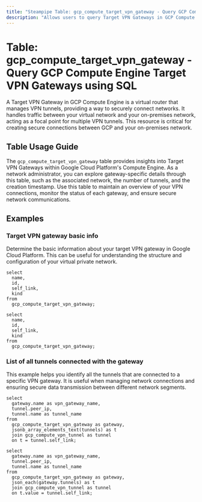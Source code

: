 ```yaml
---
title: "Steampipe Table: gcp_compute_target_vpn_gateway - Query GCP Compute Engine Target VPN Gateways using SQL"
description: "Allows users to query Target VPN Gateways in GCP Compute Engine, enabling insights into the VPN gateways that funnel traffic between your virtual network and your on-premises network."
---
```


# Table: gcp_compute_target_vpn_gateway - Query GCP Compute Engine Target VPN Gateways using SQL

A Target VPN Gateway in GCP Compute Engine is a virtual router that manages VPN tunnels, providing a way to securely connect networks. It handles traffic between your virtual network and your on-premises network, acting as a focal point for multiple VPN tunnels. This resource is critical for creating secure connections between GCP and your on-premises network.

## Table Usage Guide

The `gcp_compute_target_vpn_gateway` table provides insights into Target VPN Gateways within Google Cloud Platform's Compute Engine. As a network administrator, you can explore gateway-specific details through this table, such as the associated network, the number of tunnels, and the creation timestamp. Use this table to maintain an overview of your VPN connections, monitor the status of each gateway, and ensure secure network communications.

## Examples

### Target VPN gateway basic info
Determine the basic information about your target VPN gateway in Google Cloud Platform. This can be useful for understanding the structure and configuration of your virtual private network.

```sql+postgres
select
  name,
  id,
  self_link,
  kind
from
  gcp_compute_target_vpn_gateway;
```

```sql+sqlite
select
  name,
  id,
  self_link,
  kind
from
  gcp_compute_target_vpn_gateway;
```


### List of all tunnels connected with the gateway
This example helps you identify all the tunnels that are connected to a specific VPN gateway. It is useful when managing network connections and ensuring secure data transmission between different network segments.

```sql+postgres
select
  gateway.name as vpn_gateway_name,
  tunnel.peer_ip,
  tunnel.name as tunnel_name
from 
  gcp_compute_target_vpn_gateway as gateway,
  jsonb_array_elements_text(tunnels) as t
  join gcp_compute_vpn_tunnel as tunnel
  on t = tunnel.self_link;
```

```sql+sqlite
select
  gateway.name as vpn_gateway_name,
  tunnel.peer_ip,
  tunnel.name as tunnel_name
from 
  gcp_compute_target_vpn_gateway as gateway,
  json_each(gateway.tunnels) as t
  join gcp_compute_vpn_tunnel as tunnel
  on t.value = tunnel.self_link;
```